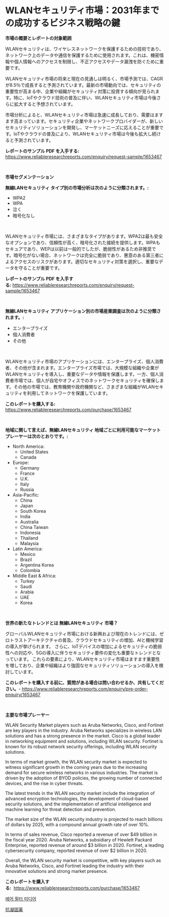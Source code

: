 <p><h1>WLANセキュリティ市場：2031年までの成功するビジネス戦略の鍵</h1></p><p><strong>市場の概要とレポートの対象範囲</strong></p>
<p><p>WLANセキュリティは、ワイヤレスネットワークを保護するための技術であり、ネットワーク上のデータや通信を保護するために使用されます。これは、機密情報や個人情報へのアクセスを制限し、不正アクセスやデータ漏洩を防ぐために重要です。</p><p>WLANセキュリティ市場の将来と現在の見通しは明るく、市場予測では、CAGRが8.5％で成長すると予測されています。最新の市場動向では、セキュリティの重要性が高まる中、企業や組織がセキュリティ対策に投資する傾向が見られます。特に、IoTやクラウド技術の普及に伴い、WLANセキュリティ市場は今後さらに拡大すると予想されています。</p><p>市場分析によると、WLANセキュリティ市場は急速に成長しており、需要はますます高まっています。セキュリティ企業やネットワークプロバイダーが、新しいセキュリティソリューションを開発し、マーケットニーズに応えることが重要です。IoTやクラウドの普及により、WLANセキュリティ市場は今後も拡大し続けると予測されています。</p></p>
<p><strong>レポートのサンプル PDF を入手する:</strong> <a href="https://www.reliableresearchreports.com/enquiry/request-sample/1653467">https://www.reliableresearchreports.com/enquiry/request-sample/1653467</a></p>
<p>&nbsp;</p>
<p><strong>市場セグメンテーション</strong></p>
<p><strong>無線LANセキュリティ タイプ別の市場分析は次のように分類されます。:</strong></p>
<p><ul><li>WPA2</li><li>WPA</li><li>泣く</li><li>暗号化なし</li></ul></p>
<p>&nbsp;</p>
<p><p>WLANセキュリティ市場には、さまざまなタイプがあります。WPA2は最も安全なオプションであり、信頼性が高く、暗号化された接続を提供します。WPAもセキュアであり、WEPは以前は一般的でしたが、脆弱性があるため非推奨です。暗号化がない場合、ネットワークは完全に脆弱であり、悪意のある第三者によるアクセスのリスクがあります。適切なセキュリティ対策を選択し、重要なデータを守ることが重要です。</p></p>
<p><strong>レポートのサンプル PDF を入手する:</strong>&nbsp;<a href="https://www.reliableresearchreports.com/enquiry/request-sample/1653467">https://www.reliableresearchreports.com/enquiry/request-sample/1653467</a></p>
<p>&nbsp;</p>
<p><strong> 無線LANセキュリティ アプリケーション別の市場産業調査は次のように分類されます。:</strong></p>
<p><ul><li>エンタープライズ</li><li>個人消費者</li><li>その他</li></ul></p>
<p>&nbsp;</p>
<p><p>WLANセキュリティ市場のアプリケーションには、エンタープライズ、個人消費者、その他が含まれます。エンタープライズ市場では、大規模な組織や企業がWLANセキュリティを導入し、重要なデータや情報を保護します。一方、個人消費者市場では、個人が自宅やオフィスでのネットワークセキュリティを確保します。その他の市場では、教育機関や政府機関など、さまざまな組織がWLANセキュリティを利用してネットワークを保護しています。</p></p>
<p><strong>このレポートを購入する:</strong>&nbsp; <a href="https://www.reliableresearchreports.com/purchase/1653467">https://www.reliableresearchreports.com/purchase/1653467</a></p>
<p>&nbsp;</p>
<p><strong>地域に関して言えば、無線LANセキュリティ 地域ごとに利用可能なマーケットプレーヤーは次のとおりです。:</strong></p>
<p><ul>
    <li>
        North America:
        <ul>
            <li>United States</li>
            <li>Canada</li>
        </ul>
    </li>
    <li>
        Europe:
        <ul>
            <li>Germany</li>
            <li>France</li>
            <li>U.K.</li>
            <li>Italy</li>
            <li>Russia</li>
        </ul>
    </li>
    <li>
        Asia-Pacific:
        <ul>
            <li>China</li>
            <li>Japan</li>
            <li>South Korea</li>
            <li>India</li>
            <li>Australia</li>
            <li>China Taiwan</li>
            <li>Indonesia</li>
            <li>Thailand</li>
            <li>Malaysia</li>
        </ul>
    </li>
    <li>
        Latin America:
        <ul>
            <li>Mexico</li>
            <li>Brazil</li>
            <li>Argentina Korea</li>
            <li>Colombia</li>
        </ul>
    </li>
    <li>
        Middle East & Africa:
        <ul>
            <li>Turkey</li>
            <li>Saudi</li>
            <li>Arabia</li>
            <li>UAE</li>
            <li>Korea</li>
        </ul>
    </li>
    </ul></p>
<p>&nbsp;</p>
<p><strong>世界の新たなトレンドとは 無線LANセキュリティ 市場？</strong></p>
<p><p>グローバルWLANセキュリティ市場における新興および現在のトレンドには、ゼロトラストアーキテクチャの普及、クラウドセキュリティの増加、AIと機械学習の導入が挙げられます。 さらに、IoTデバイスの増加によるセキュリティの脆弱性への対応や、5Gの導入に伴うセキュリティ要件の変化も重要なトレンドとなっています。 これらの要素により、WLANセキュリティ市場はますます重要性を増しており、企業や組織はより強固なセキュリティソリューションの導入を検討しています。</p></p>
<p><strong>このレポートを購入する前に、質問がある場合は問い合わせるか、共有してください。</strong>- <a href="https://www.reliableresearchreports.com/enquiry/pre-order-enquiry/1653467">https://www.reliableresearchreports.com/enquiry/pre-order-enquiry/1653467</a></p>
<p>&nbsp;</p>
<p><strong>主要な市場プレーヤー</strong></p>
<p><p>WLAN Security Market players such as Aruba Networks, Cisco, and Fortinet are key players in the industry. Aruba Networks specializes in wireless LAN solutions and has a strong presence in the market. Cisco is a global leader in networking equipment and solutions, including WLAN security. Fortinet is known for its robust network security offerings, including WLAN security solutions.</p><p>In terms of market growth, the WLAN security market is expected to witness significant growth in the coming years due to the increasing demand for secure wireless networks in various industries. The market is driven by the adoption of BYOD policies, the growing number of connected devices, and the rise in cyber threats.</p><p>The latest trends in the WLAN security market include the integration of advanced encryption technologies, the development of cloud-based security solutions, and the implementation of artificial intelligence and machine learning for threat detection and prevention.</p><p>The market size of the WLAN security industry is projected to reach billions of dollars by 2025, with a compound annual growth rate of over 10%.</p><p>In terms of sales revenue, Cisco reported a revenue of over $49 billion in the fiscal year 2020. Aruba Networks, a subsidiary of Hewlett Packard Enterprise, reported revenue of around $3 billion in 2020. Fortinet, a leading cybersecurity company, reported revenue of over $2 billion in 2020.</p><p>Overall, the WLAN security market is competitive, with key players such as Aruba Networks, Cisco, and Fortinet leading the industry with their innovative solutions and strong market presence.</p></p>
<p><strong>このレポートを購入する:</strong>&nbsp;&nbsp;<a href="https://www.reliableresearchreports.com/purchase/1653467">https://www.reliableresearchreports.com/purchase/1653467</a></p>
<p><p><a href="https://medium.com/@anvil67678789/%EA%B3%B5%EA%B8%B0-%ED%95%84%ED%84%B0-%EB%A7%A4%EC%B2%B4-%EC%8B%9C%EC%9E%A5-%EB%B3%B4%EA%B3%A0%EC%84%9C%EB%8A%94%EC%9D%B4-%EC%8B%9C%EC%9E%A5%EC%9D%98-%EC%B5%9C%EC%8B%A0-%ED%8A%B8%EB%A0%8C%EB%93%9C-%EB%B0%8F-%EC%84%B1%EC%9E%A5-%EA%B8%B0%ED%9A%8C%EB%A5%BC-%EB%B3%B4%EC%97%AC%EC%A4%8D%EB%8B%88%EB%8B%A4-36fdd7dd1c5f">에어 필터 미디어</a></p><p><a href="https://medium.com/@chrispbacon162023/%E6%8A%97%E5%87%9D%E8%A1%80%E8%96%AC%E5%B8%82%E5%A0%B4%E8%A6%8F%E6%A8%A1-%E5%B8%82%E5%A0%B4%E5%B1%95%E6%9C%9B%E3%81%A8%E5%B8%82%E5%A0%B4%E4%BA%88%E6%B8%AC-2024%E5%B9%B4%E3%81%8B%E3%82%892031%E5%B9%B4%E3%81%BE%E3%81%A7-8aa1dd4f1e5e">抗凝固薬</a></p></p>